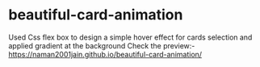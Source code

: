# beautiful-card-animation
Used Css flex box to design a simple hover effect for cards selection and applied gradient at the background
Check the preview:- https://naman2001jain.github.io/beautiful-card-animation/
